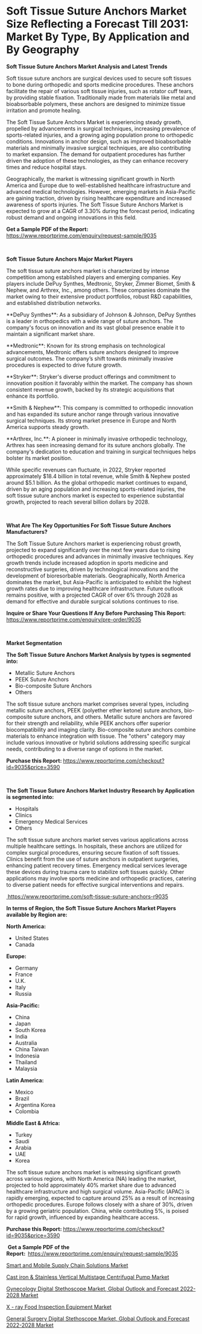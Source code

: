 <p><h1>Soft Tissue Suture Anchors Market Size Reflecting a Forecast Till 2031: Market By Type, By Application and By Geography</h1></p><p><strong>Soft Tissue Suture Anchors Market Analysis and Latest Trends</strong></p>
<p><p>Soft tissue suture anchors are surgical devices used to secure soft tissues to bone during orthopedic and sports medicine procedures. These anchors facilitate the repair of various soft tissue injuries, such as rotator cuff tears, by providing stable fixation. Traditionally made from materials like metal and bioabsorbable polymers, these anchors are designed to minimize tissue irritation and promote healing.</p><p>The Soft Tissue Suture Anchors Market is experiencing steady growth, propelled by advancements in surgical techniques, increasing prevalence of sports-related injuries, and a growing aging population prone to orthopedic conditions. Innovations in anchor design, such as improved bioabsorbable materials and minimally invasive surgical techniques, are also contributing to market expansion. The demand for outpatient procedures has further driven the adoption of these technologies, as they can enhance recovery times and reduce hospital stays.</p><p>Geographically, the market is witnessing significant growth in North America and Europe due to well-established healthcare infrastructure and advanced medical technologies. However, emerging markets in Asia-Pacific are gaining traction, driven by rising healthcare expenditure and increased awareness of sports injuries. The Soft Tissue Suture Anchors Market is expected to grow at a CAGR of 3.30% during the forecast period, indicating robust demand and ongoing innovations in this field.</p></p>
<p><strong>Get a Sample PDF of the Report:&nbsp;</strong> <a href="https://www.reportprime.com/enquiry/request-sample/9035">https://www.reportprime.com/enquiry/request-sample/9035</a></p>
<p>&nbsp;</p>
<p><strong>Soft Tissue Suture Anchors Major Market Players</strong></p>
<p><p>The soft tissue suture anchors market is characterized by intense competition among established players and emerging companies. Key players include DePuy Synthes, Medtronic, Stryker, Zimmer Biomet, Smith & Nephew, and Arthrex, Inc., among others. These companies dominate the market owing to their extensive product portfolios, robust R&D capabilities, and established distribution networks.</p><p>**DePuy Synthes**: As a subsidiary of Johnson & Johnson, DePuy Synthes is a leader in orthopedics with a wide range of suture anchors. The company's focus on innovation and its vast global presence enable it to maintain a significant market share. </p><p>**Medtronic**: Known for its strong emphasis on technological advancements, Medtronic offers suture anchors designed to improve surgical outcomes. The company’s shift towards minimally invasive procedures is expected to drive future growth.</p><p>**Stryker**: Stryker's diverse product offerings and commitment to innovation position it favorably within the market. The company has shown consistent revenue growth, backed by its strategic acquisitions that enhance its portfolio.</p><p>**Smith & Nephew**: This company is committed to orthopedic innovation and has expanded its suture anchor range through various innovative surgical techniques. Its strong market presence in Europe and North America supports steady growth.</p><p>**Arthrex, Inc.**: A pioneer in minimally invasive orthopedic technology, Arthrex has seen increasing demand for its suture anchors globally. The company's dedication to education and training in surgical techniques helps bolster its market position.</p><p>While specific revenues can fluctuate, in 2022, Stryker reported approximately $18.4 billion in total revenue, while Smith & Nephew posted around $5.1 billion. As the global orthopedic market continues to expand, driven by an aging population and increasing sports-related injuries, the soft tissue suture anchors market is expected to experience substantial growth, projected to reach several billion dollars by 2028.</p></p>
<p>&nbsp;</p>
<p><strong>What Are The Key Opportunities For Soft Tissue Suture Anchors Manufacturers?</strong></p>
<p><p>The Soft Tissue Suture Anchors market is experiencing robust growth, projected to expand significantly over the next few years due to rising orthopedic procedures and advances in minimally invasive techniques. Key growth trends include increased adoption in sports medicine and reconstructive surgeries, driven by technological innovations and the development of bioresorbable materials. Geographically, North America dominates the market, but Asia-Pacific is anticipated to exhibit the highest growth rates due to improving healthcare infrastructure. Future outlook remains positive, with a projected CAGR of over 6% through 2028 as demand for effective and durable surgical solutions continues to rise.</p></p>
<p><strong>Inquire or Share Your Questions If Any Before Purchasing This Report:</strong> <a href="https://www.reportprime.com/enquiry/pre-order/9035">https://www.reportprime.com/enquiry/pre-order/9035</a></p>
<p>&nbsp;</p>
<p><strong>Market Segmentation</strong></p>
<p><strong>The Soft Tissue Suture Anchors Market Analysis by types is segmented into:</strong></p>
<p><ul><li>Metallic Suture Anchors</li><li>PEEK Suture Anchors</li><li>Bio-composite Suture Anchors</li><li>Others</li></ul></p>
<p><p>The soft tissue suture anchors market comprises several types, including metallic suture anchors, PEEK (polyether ether ketone) suture anchors, bio-composite suture anchors, and others. Metallic suture anchors are favored for their strength and reliability, while PEEK anchors offer superior biocompatibility and imaging clarity. Bio-composite suture anchors combine materials to enhance integration with tissue. The "others" category may include various innovative or hybrid solutions addressing specific surgical needs, contributing to a diverse range of options in the market.</p></p>
<p><strong>Purchase this Report:&nbsp;</strong><a href="https://www.reportprime.com/checkout?id=9035&price=3590">https://www.reportprime.com/checkout?id=9035&price=3590</a></p>
<p>&nbsp;</p>
<p><strong>The Soft Tissue Suture Anchors Market Industry Research by Application is segmented into:</strong></p>
<p><ul><li>Hospitals</li><li>Clinics</li><li>Emergency Medical Services</li><li>Others</li></ul></p>
<p><p>The soft tissue suture anchors market serves various applications across multiple healthcare settings. In hospitals, these anchors are utilized for complex surgical procedures, ensuring secure fixation of soft tissues. Clinics benefit from the use of suture anchors in outpatient surgeries, enhancing patient recovery times. Emergency medical services leverage these devices during trauma care to stabilize soft tissues quickly. Other applications may involve sports medicine and orthopedic practices, catering to diverse patient needs for effective surgical interventions and repairs.</p></p>
<p><a href="https://www.reportprime.com/soft-tissue-suture-anchors-r9035">&nbsp;https://www.reportprime.com/soft-tissue-suture-anchors-r9035</a></p>
<p><strong>In terms of Region, the Soft Tissue Suture Anchors Market Players available by Region are:</strong></p>
<p>
    <p> <strong> North America: </strong>
        <ul>
            <li>United States</li>
            <li>Canada</li>
        </ul>
        </p> 
    <p> <strong> Europe: </strong>
        <ul>
            <li>Germany</li>
            <li>France</li>
            <li>U.K.</li>
            <li>Italy</li>
            <li>Russia</li>
        </ul>
        </p> 
    <p> <strong> Asia-Pacific: </strong>
        <ul>
            <li>China</li>
            <li>Japan</li>
            <li>South Korea</li>
            <li>India</li>
            <li>Australia</li>
            <li>China Taiwan</li>
            <li>Indonesia</li>
            <li>Thailand</li>
            <li>Malaysia</li>
        </ul>
        </p> 
    <p> <strong> Latin America: </strong>
        <ul>
            <li>Mexico</li>
            <li>Brazil</li>
            <li>Argentina Korea</li>
            <li>Colombia</li>
        </ul>
        </p> 
    <p> <strong> Middle East & Africa: </strong>
        <ul>
            <li>Turkey</li>
            <li>Saudi</li>
            <li>Arabia</li>
            <li>UAE</li>
            <li>Korea</li>
        </ul>
    </p>
    </p>
<p><p>The soft tissue suture anchors market is witnessing significant growth across various regions, with North America (NA) leading the market, projected to hold approximately 40% market share due to advanced healthcare infrastructure and high surgical volume. Asia-Pacific (APAC) is rapidly emerging, expected to capture around 25% as a result of increasing orthopedic procedures. Europe follows closely with a share of 30%, driven by a growing geriatric population. China, while contributing 5%, is poised for rapid growth, influenced by expanding healthcare access.</p></p>
<p><strong>Purchase this Report: </strong><a href="https://www.reportprime.com/checkout?id=9035&price=3590">https://www.reportprime.com/checkout?id=9035&price=3590</a></p>
<p>&nbsp;<strong>Get a Sample PDF of the Report:&nbsp;&nbsp;</strong><a href="https://www.reportprime.com/enquiry/request-sample/9035">https://www.reportprime.com/enquiry/request-sample/9035</a></p>
<p><strong></strong></p>
<p><p><a href="https://www.linkedin.com/pulse/smart-mobile-supply-chain-solutions-market-indicators-size-regional-4gcxf?trackingId=relm0%2FckQpGXSB8R0JzeNA%3D%3D">Smart and Mobile Supply Chain Solutions Market</a></p><p><a href="https://issuu.com/reportprime-2/docs/cast-iron-stainless-vertical-multis_54586f7deaa9c7">Cast iron & Stainless Vertical Multistage Centrifugal Pump Market</a></p><p><a href="https://medium.com/@bradleyills65767/gynecology-digital-stethoscope-market-global-outlook-and-forecast-2022-2028-market-market-cd076c68cd66">Gynecology Digital Stethoscope Market, Global Outlook and Forecast 2022-2028 Market</a></p><p><a href="https://issuu.com/reportprime-2/docs/x-ray-food-inspection-equipment-mar_88ba44c1f12797">X - ray Food Inspection Equipment Market</a></p><p><a href="https://medium.com/@bradleyills65767/what-is-general-surgery-digital-stethoscope-market-global-outlook-and-forecast-2022-2028-market-834b3024b7ef">General Surgery Digital Stethoscope Market, Global Outlook and Forecast 2022-2028 Market</a></p></p>